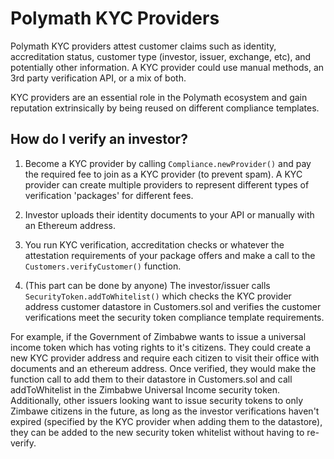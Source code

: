 # Polymath KYC Providers

Polymath KYC providers attest customer claims such as identity, accreditation
status, customer type (investor, issuer, exchange, etc), and potentially other
information. A KYC provider could use manual methods, an 3rd party verification
API, or a mix of both.

KYC providers are an essential role in the Polymath ecosystem and gain
reputation extrinsically by being reused on different compliance templates.

## How do I verify an investor?

1. Become a KYC provider by calling `Compliance.newProvider()` and pay the
   required fee to join as a KYC provider (to prevent spam). A KYC provider can
   create multiple providers to represent different types of verification
   'packages' for different fees.

2. Investor uploads their identity documents to your API or manually with an
   Ethereum address.

3. You run KYC verification, accreditation checks or whatever the attestation
   requirements of your package offers and make a call to the
   `Customers.verifyCustomer()` function.

4. (This part can be done by anyone) The investor/issuer calls
   `SecurityToken.addToWhitelist()` which checks the KYC provider address
   customer datastore in Customers.sol and verifies the customer verifications
   meet the security token compliance template requirements.

For example, if the Government of Zimbabwe wants to issue a universal income
token which has voting rights to it's citizens. They could create a new KYC
provider address and require each citizen to visit their office with documents
and an ethereum address. Once verified, they would make the function call to add
them to their datastore in Customers.sol and call addToWhitelist in the Zimbabwe
Universal Income security token. Additionally, other issuers looking want to
issue security tokens to only Zimbawe citizens in the future, as long as the
investor verifications haven't expired (specified by the KYC provider when
adding them to the datastore), they can be added to the new security token
whitelist without having to re-verify.
